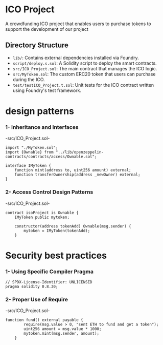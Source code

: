 # ICO Project
A crowdfunding ICO project that enables users to purchase tokens to support the development of our project


## Directory Structure

- `lib/`: Contains external dependencies installed via Foundry.
- `script/deploy.s.sol`: A Solidity script to deploy the smart contracts.
- `src/ICO_Project.sol`: The main contract that manages the ICO logic.
- `src/MyToken.sol`: The custom ERC20 token that users can purchase during the ICO.
- `test/testICO_Project.t.sol`: Unit tests for the ICO contract written using Foundry's test framework.


# design patterns

### 1- Inheritance and Interfaces
-src/ICO_Project.sol-
```solidity
import "./MyToken.sol";
import {Ownable} from "../lib/openzeppelin-contracts/contracts/access/Ownable.sol";

interface IMyToken {
    function mint(address to, uint256 amount) external;
    function transferOwnership(address _newOwner) external;
}
```

### 2- Access Control Design Patterns 
-src/ICO_Project.sol-
```solidity
contract isoProject is Ownable {
    IMyToken public mytoken;

    constructor(address tokenAdd) Ownable(msg.sender) {
        mytoken = IMyToken(tokenAdd);
    }
```


# Security best practices 

### 1- Using Specific Compiler Pragma
```solidity
// SPDX-License-Identifier: UNLICENSED
pragma solidity 0.8.30;
```

### 2- Proper Use of Require
-src/ICO_Project.sol-
```solidity
function fund() external payable {
        require(msg.value > 0, "sent ETH to fund and get a token");
        uint256 amount = msg.value * 1000;
        mytoken.mint(msg.sender, amount);
    }
```
